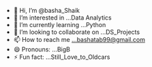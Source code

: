 - 👋 Hi, I’m @basha_Shaik
- 👀 I’m interested in ...Data Analytics
- 🌱 I’m currently learning ...Python
- 💞️ I’m looking to collaborate on ...DS_Projects
- 📫 How to reach me ...bashatab99@gmail.com
- 😄 Pronouns: ...BigB
- ⚡ Fun fact: ...Still_Love_to_Oldcars

<!---
bashatab/bashatab is a ✨ special ✨ repository because its `README.md` (this file) appears on your GitHub profile.
You can click the Preview link to take a look at your changes.
--->
